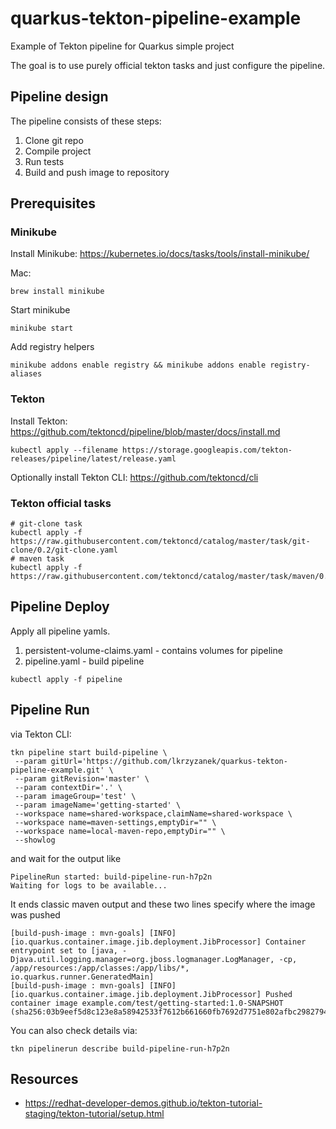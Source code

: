 # quarkus-tekton-pipeline-example
Example of Tekton pipeline for Quarkus simple project

The goal is to use purely official tekton tasks and just configure the pipeline.

## Pipeline design

The pipeline consists of these steps:

1. Clone git repo
2. Compile project
3. Run tests
4. Build and push image to repository

## Prerequisites

### Minikube
Install Minikube: https://kubernetes.io/docs/tasks/tools/install-minikube/

Mac:
```
brew install minikube
```
Start minikube
```
minikube start
```

Add registry helpers
```
minikube addons enable registry && minikube addons enable registry-aliases
```

### Tekton
Install Tekton: https://github.com/tektoncd/pipeline/blob/master/docs/install.md

```
kubectl apply --filename https://storage.googleapis.com/tekton-releases/pipeline/latest/release.yaml
```

Optionally install Tekton CLI: https://github.com/tektoncd/cli

### Tekton official tasks

```
# git-clone task
kubectl apply -f https://raw.githubusercontent.com/tektoncd/catalog/master/task/git-clone/0.2/git-clone.yaml
# maven task
kubectl apply -f https://raw.githubusercontent.com/tektoncd/catalog/master/task/maven/0.2/maven.yaml
```

## Pipeline Deploy
Apply all pipeline yamls.
1. persistent-volume-claims.yaml - contains volumes for pipeline
2. pipeline.yaml - build pipeline

```
kubectl apply -f pipeline
```
## Pipeline Run

via Tekton CLI:
```
tkn pipeline start build-pipeline \
 --param gitUrl='https://github.com/lkrzyzanek/quarkus-tekton-pipeline-example.git' \
 --param gitRevision='master' \
 --param contextDir='.' \
 --param imageGroup='test' \
 --param imageName='getting-started' \
 --workspace name=shared-workspace,claimName=shared-workspace \
 --workspace name=maven-settings,emptyDir="" \
 --workspace name=local-maven-repo,emptyDir="" \
 --showlog
```

and wait for the output like
```
PipelineRun started: build-pipeline-run-h7p2n
Waiting for logs to be available...
```
It ends classic maven output and these two lines specify where the image was pushed 
```
[build-push-image : mvn-goals] [INFO] [io.quarkus.container.image.jib.deployment.JibProcessor] Container entrypoint set to [java, -Djava.util.logging.manager=org.jboss.logmanager.LogManager, -cp, /app/resources:/app/classes:/app/libs/*, io.quarkus.runner.GeneratedMain]
[build-push-image : mvn-goals] [INFO] [io.quarkus.container.image.jib.deployment.JibProcessor] Pushed container image example.com/test/getting-started:1.0-SNAPSHOT (sha256:03b9eef5d8c123e8a58942533f7612b661660fb7692d7751e802afbc29827946)
```

You can also check details via:
```
tkn pipelinerun describe build-pipeline-run-h7p2n
```


## Resources

* https://redhat-developer-demos.github.io/tekton-tutorial-staging/tekton-tutorial/setup.html
